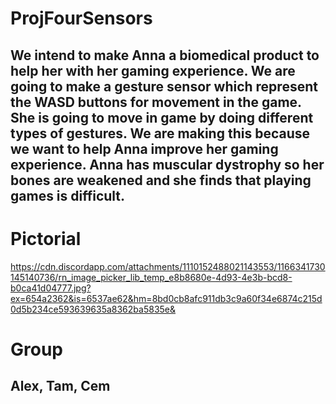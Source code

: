 # ProjFourSensors
## We intend to make Anna a biomedical product to help her with her gaming experience. We are going to make a gesture sensor which represent the WASD buttons for movement in the game. She is going to move in game by doing different types of gestures. We are making this because we want to help Anna improve her gaming experience. Anna has muscular dystrophy so her bones are weakened and she finds that playing games is difficult.
# Pictorial
https://cdn.discordapp.com/attachments/1110152488021143553/1166341730145140736/rn_image_picker_lib_temp_e8b8680e-4d93-4e3b-bcd8-b0ca41d04777.jpg?ex=654a2362&is=6537ae62&hm=8bd0cb8afc911db3c9a60f34e6874c215d0d5b234ce593639635a8362ba5835e&
# Group
## Alex, Tam, Cem
